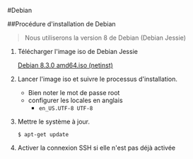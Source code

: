 #Debian

##Procédure d'installation de Debian

>Nous utiliserons la version 8 de Debian (Debian Jessie)

1. Télécharger l'image iso de Debian Jessie

    [Debian 8.3.0 amd64.iso (netinst)](http://cdimage.debian.org/debian-cd/8.3.0/amd64/iso-cd/debian-8.3.0-amd64-netinst.iso)
2. Lancer l'image iso et suivre le processus d'installation.
    
    * Bien noter le mot de passe root
    * configurer les locales en anglais
        * `en_US.UTF-8 UTF-8`
3. Mettre le système à jour.

    ```$ apt-get update```
4. Activer la connexion SSH si elle n'est pas déjà activée






